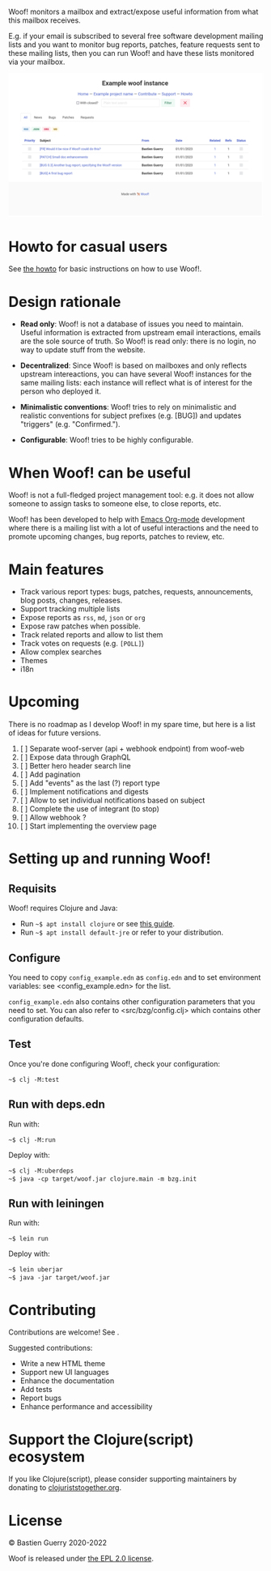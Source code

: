 Woof! monitors a mailbox and extract/expose useful information from
what this mailbox receives.  

E.g. if your email is subscribed to several free software development
mailing lists and you want to monitor bug reports, patches, feature
requests sent to these mailing lists, then you can run Woof! and have
these lists monitored via your mailbox.

![img](woof.png)


# Howto for casual users

See [the howto](resources/md/howto.md) for basic instructions on how to use Woof!.


# Design rationale

-   **Read only**: Woof! is not a database of issues you need to maintain.
    Useful information is extracted from upstream email interactions,
    emails are the sole source of truth.  So Woof! is read only: there
    is no login, no way to update stuff from the website.

-   **Decentralized**: Since Woof! is based on mailboxes and only reflects
    upstream intereactions, you can have several Woof! instances for the
    same mailing lists: each instance will reflect what is of interest
    for the person who deployed it.

-   **Minimalistic conventions**: Woof! tries to rely on minimalistic and
    realistic conventions for subject prefixes (e.g. [BUG]) and updates
    "triggers" (e.g. "Confirmed.").

-   **Configurable**: Woof! tries to be highly configurable.


# When Woof! can be useful

Woof! is not a full-fledged project management tool: e.g. it does not
allow someone to assign tasks to someone else, to close reports, etc.

Woof! has been developed to help with [Emacs Org-mode](https://orgmode.org/) development where
there is a mailing list with a lot of useful interactions and the need
to promote upcoming changes, bug reports, patches to review, etc.


# Main features

-   Track various report types: bugs, patches, requests, announcements,
    blog posts, changes, releases.
-   Support tracking multiple lists
-   Expose reports as `rss`, `md`, `json` or `org`
-   Expose raw patches when possible.
-   Track related reports and allow to list them
-   Track votes on requests (e.g. `[POLL]`)
-   Allow complex searches
-   Themes
-   i18n


# Upcoming

There is no roadmap as I develop Woof! in my spare time, but here is a
list of ideas for future versions.

1.  [ ] Separate woof-server (api + webhook endpoint) from woof-web
2.  [ ] Expose data through GraphQL
3.  [ ] Better hero header search line
4.  [ ] Add pagination
5.  [ ] Add "events" as the last (?) report type
6.  [ ] Implement notifications and digests
7.  [ ] Allow to set individual notifications based on subject
8.  [ ] Complete the use of integrant (to stop)
9.  [ ] Allow webhook ?
10. [ ] Start implementing the overview page


# Setting up and running Woof!


## Requisits

Woof! requires Clojure and Java:

-   Run `~$ apt install clojure` or see [this guide](https://clojure.org/guides/getting_started).
-   Run `~$ apt install default-jre` or refer to your distribution.


## Configure

You need to copy `config_example.edn` as `config.edn` and to set
environment variables: see <config_example.edn> for the list.

`config_example.edn` also contains other configuration parameters that
you need to set.  You can also refer to <src/bzg/config.clj> which
contains other configuration defaults.


## Test

Once you're done configuring Woof!, check your configuration:

    ~$ clj -M:test


## Run with deps.edn

Run with:

    ~$ clj -M:run

Deploy with:

    ~$ clj -M:uberdeps
    ~$ java -cp target/woof.jar clojure.main -m bzg.init


## Run with leiningen

Run with:

    ~$ lein run

Deploy with:

    ~$ lein uberjar
    ~$ java -jar target/woof.jar


# Contributing

Contributions are welcome!  See .

Suggested contributions:

-   Write a new HTML theme
-   Support new UI languages
-   Enhance the documentation
-   Add tests
-   Report bugs
-   Enhance performance and accessibility


# Support the Clojure(script) ecosystem

If you like Clojure(script), please consider supporting maintainers by
donating to [clojuriststogether.org](https://www.clojuriststogether.org).


# License

© Bastien Guerry 2020-2022

Woof is released under [the EPL 2.0 license](LICENSES/EPL-2.0.txt).

